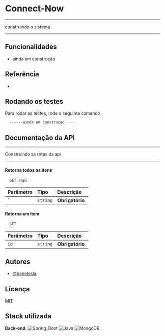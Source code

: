 
# Connect-Now

****
construindo o sistema
*****


## Funcionalidades

- ainda em construção


## Referência

 - []()

## Rodando os testes

Para rodar os testes, rode o seguinte comando

```bash
  ------ainda em construcao ----
```


## Documentação da API

*****
Construindo as rotas da api
****

#### Retorna todos os itens

```http
  GET /api
```

| Parâmetro   | Tipo       | Descrição                           |
| :---------- | :--------- | :---------------------------------- |
| `` | `string` | **Obrigatório**.|

#### Retorna um item

```http
  GET 
```

| Parâmetro   | Tipo       | Descrição                                   |
| :---------- | :--------- | :------------------------------------------ |
| `id`      | `string` | **Obrigatório**.  |



## Autores

- [@benetesla](https://github.com/benetesla)


## Licença

[MIT](https://choosealicense.com/licenses/mit/)


## Stack utilizada

**Back-end:** ![Spring_Boot](https://img.shields.io/badge/Spring_Boot-F2F4F9?style=for-the-badge&logo=spring-boot)
![Java](https://img.shields.io/badge/java-%23ED8B00.svg?style=for-the-badge&logo=java&logoColor=white)
![MongoDB](https://img.shields.io/badge/MongoDB-4EA94B?style=for-the-badge&logo=mongodb&logoColor=white)



